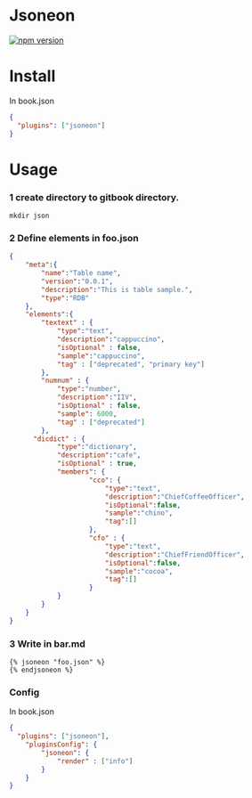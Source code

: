 # Jsoneon
[![npm version](https://badge.fury.io/js/gitbook-plugin-jsoneon.svg)](https://badge.fury.io/js/gitbook-plugin-jsoneon)

# Install 
In book.json  
```json
{
  "plugins": ["jsoneon"]
}
```


# Usage

### 1 create directory to gitbook directory.
```
mkdir json
```

### 2 Define elements in foo.json
```json
{
	"meta":{
		"name":"Table name",
		"version":"0.0.1",
		"description":"This is table sample.",
		"type":"RDB"
	},
	"elements":{
		"textext" : {
			"type":"text",
	 		"description":"cappuccino",
			"isOptional" : false,
			"sample":"cappuccino",
			"tag" : ["deprecated", "primary key"]
		},
		"numnum" : {
			"type":"number",
	 		"description":"IIV",
			"isOptional" : false,
			"sample": 6000,
			"tag" : ["deprecated"]
		},
	  "dicdict" : {
			"type":"dictionary",
			"description":"cafe",
			"isOptional" : true,
			"members": {
					"cco": {
						"type":"text",
						"description":"ChiefCoffeeOfficer",
						"isOptional":false,
						"sample":"chino",
						"tag":[]
					},
					"cfo" : {
						"type":"text",
						"description":"ChiefFriendOfficer",
						"isOptional":false,
						"sample":"cocoa",
						"tag":[]
					}
			}
		}
	}
}
```

### 3 Write in bar.md
```
{% jsoneon "foo.json" %}
{% endjsoneon %}
```

### Config

In book.json  

```json
{
  "plugins": ["jsoneon"],
	"pluginsConfig": {
		"jsoneon": {
			"render" : ["info"]
		}
	}
}
```
